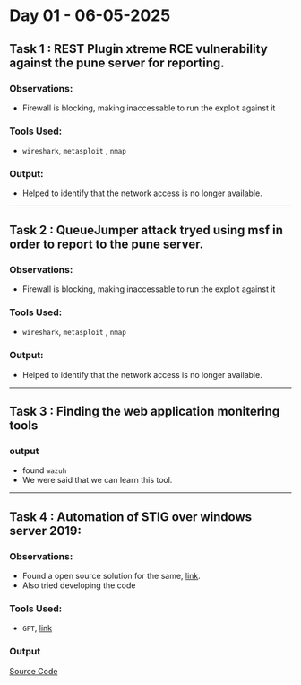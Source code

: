 # Day 01 - 06-05-2025
## Task 1 : REST Plugin xtreme RCE vulnerability against the pune server for reporting.
### Observations:
- Firewall is blocking, making inaccessable to run the exploit against it
### Tools Used:
- `wireshark`, `metasploit` , `nmap`
### Output:
- Helped to identify that the network access is no longer available.

---

## Task 2 : QueueJumper attack tryed using msf in order to report to the pune server.
### Observations:
- Firewall is blocking, making inaccessable to run the exploit against it
### Tools Used:
- `wireshark`, `metasploit` , `nmap`
### Output:
- Helped to identify that the network access is no longer available.

---

## Task 3 : Finding the web application monitering tools
### output 
- found `wazuh`
- We were said that we can learn this tool.

---

## Task 4 : Automation of STIG over windows server 2019:
### Observations:
- Found a open source solution for the same, [link](https://github.com/microsoft/PowerStig?tab=readme-ov-file).
- Also tried developing the code

### Tools Used:
- `GPT`, [link](https://github.com/microsoft/PowerStig?tab=readme-ov-file)

### Output 
[Source Code](./src/Registary_check_ws_server_2019.md)
